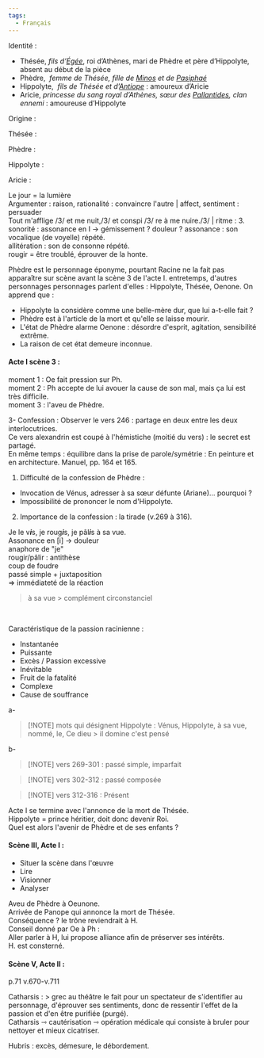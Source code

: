```yaml
---
tags:
  - Français
---
```

Identité :  
- Thésée, _fils d’_[_Égée_](https://fr.wikipedia.org/wiki/%C3%89g%C3%A9e_(mythologie)), roi d’Athènes, mari de Phèdre et père d’Hippolyte, absent au début de la pièce
- Phèdre,  _femme de Thésée, fille de_ [_Minos_](https://fr.wikipedia.org/wiki/Minos) _et de_ [_Pasiphaé_](https://fr.wikipedia.org/wiki/Pasipha%C3%A9)
- Hippolyte,  _fils de Thésée et d’_[_Antiope_](https://fr.wikipedia.org/wiki/Antiope_(Amazone)) : amoureux d’Aricie
- Aricie, _princesse du sang royal d’Athènes, sœur des_ [_Pallantides_](https://fr.wikipedia.org/wiki/Pallantides)_, clan ennemi_ : amoureuse d’Hippolyte  

Origine :  

Thésée :  

Phèdre :  

Hippolyte :  

Aricie :  

Le jour = la lumière  
Argumenter : raison, rationalité : convaincre l'autre | affect, sentiment : persuader  
Tout m'afflige /3/ et me nuit,/3/ et conspi /3/ re à me nuire./3/ | ritme : 3. sonorité : assonance en I -> gémissement ? douleur ? 
assonance : son vocalique (de voyelle) répété.  
allitération : son de consonne répété.  
rougir = être troublé, éprouver de la honte.  

Phèdre est le personnage éponyme, pourtant Racine ne la fait pas apparaître sur scène avant la scène 3 de l'acte I. entretemps, d'autres personnages personnages parlent d'elles : Hippolyte, Thésée, Oenone. On apprend que :
- Hippolyte la considère comme une belle-mère dur, que lui a-t-elle fait ?
- Phèdre est à l'article de la mort et qu'elle se laisse mourir.
- L'état de Phèdre alarme Oenone : désordre d'esprit, agitation, sensibilité extrême.
- La raison de cet état demeure inconnue.  

#### Acte I scène 3 :  
moment 1 : Oe fait pression sur Ph.  
moment 2 : Ph accepte de lui avouer la cause de son mal, mais ça lui est très difficile.  
moment 3 : l'aveu de Phèdre.  

3- Confession :
Observer le vers 246 : partage en deux entre les deux interlocutrices.  
Ce vers alexandrin est coupé à l'hémistiche (moitié du vers) : le secret est partagé.  
En même temps : équilibre dans la prise de parole/symétrie : En peinture et en architecture. Manuel, pp. 164 et 165.  

1. Difficulté de la confession de Phèdre :
 - Invocation de Vénus, adresser à sa sœur défunte (Ariane)… pourquoi ?
 - Impossibilité de prononcer le nom d'Hippolyte.
2. Importance de la confession : la tirade (v.269 à 316).


Je le v***i***s, je roug***i***s, je pâl***i***s à sa vue.  
Assonance en [i] → douleur  
anaphore de "je"  
rougir/pâlir : antithèse  
	coup de foudre  
passé simple + juxtaposition  
=> immédiateté de la réaction  
> à sa vue > complément circonstanciel

<html>
<body>
	</br>
</body>

Caractéristique de la passion racinienne :
- Instantanée  
- Puissante  
- Excès / Passion excessive  
- Inévitable  
- Fruit de la fatalité  
- Complexe  
- Cause de souffrance  

a- 
> [!NOTE] mots qui désignent Hippolyte :
> Vénus, Hippolyte, à sa vue, nommé, le, Ce dieu > il domine c'est pensé

b- 
> [!NOTE] vers 269-301 : 
> passé simple, imparfait

> [!NOTE] vers 302-312 : 
> passé composée

> [!NOTE] vers 312-316 : 
> Présent

Acte I se termine avec l'annonce de la mort de Thésée.  
Hippolyte = prince héritier, doit donc devenir Roi.  
Quel est alors l'avenir de Phèdre et de ses enfants ?  


#### Scène III, Acte I :  
- Situer la scène dans l'œuvre
- Lire 
- Visionner
- Analyser  
 
Aveu de Phèdre à Oeunone.  
Arrivée de Panope qui annonce la mort de Thésée.  
Conséquence ? le trône reviendrait à H.  
Conseil donné par Oe à Ph :  
Aller parler à H, lui propose alliance afin de préserver ses intérêts.  
H. est consterné.  

#### Scène V, Acte II :  
p.71 v.670-v.711  

Catharsis : > grec
au théâtre le fait pour un spectateur de s'identifier au personnage, d'éprouver ses sentiments, donc de ressentir l'effet de la passion et d'en être purifiée (purgé).  
Catharsis ⇾ cautérisation ⇾ opération médicale qui consiste à bruler pour nettoyer et mieux cicatriser. 

Hubris : excès, démesure, le débordement.  